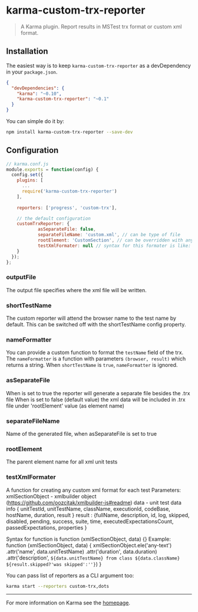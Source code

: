 # karma-custom-trx-reporter

> A Karma plugin. Report results in MSTest trx format or custom xml format.

## Installation

The easiest way is to keep `karma-custom-trx-reporter` as a devDependency in your `package.json`.
```json
{
  "devDependencies": {
    "karma": "~0.10",
    "karma-custom-trx-reporter": "~0.1"
  }
}
```

You can simple do it by:
```bash
npm install karma-custom-trx-reporter --save-dev
```

## Configuration
```js
// karma.conf.js
module.exports = function(config) {
  config.set({
    plugins: [
      ...
      require('karma-custom-trx-reporter')
    ],
    
    reporters: ['progress', 'custom-trx'],

    // the default configuration
    customTrxReporter: {
            asSeparateFile: false,
            separateFileName: 'custom.xml', // can be type of file
            rootElement: 'CustomSection', // can be overridden with any text
            testXmlFormater: null // syntax for this formater is like: function (xmlSectionObject, data) {} 
    }
  });
};
```

### outputFile
The output file specifies where the xml file will be written.

### shortTestName
The custom reporter will attend the browser name to the test name by default.
This can be switched off with the shortTestName config property.

### nameFormatter
You can provide a custom function to format the `testName` field of the trx.
The `nameFormatter` is a function with parameters `(browser, result)` which returns a string.
When `shortTestName` is `true`, `nameFormatter` is ignored.

### asSeparateFile
When is set to true the reporter will generate a separate file besides the .trx file
When is set to false (default value) the xml data will be included in .trx file under 'rootElement' value (as element name) 
### separateFileName
Name of the generated file, when asSeparateFile is set to true
### rootElement
The parent element name for all xml unit tests
### testXmlFormater
A function for creating any custom xml format for each test
Parameters:
    xmlSectionObject - xmlbuilder object (https://github.com/oozcitak/xmlbuilder-js#readme)
    data - unit test data info { unitTestId, unitTestName, className, executionId, codeBase, hostName, duration, result } 
                                result : {fullName, description, id, log, skipped, disabled, pending, success, suite, time, executedExpectationsCount, passedExpectations, properties }

Syntax for function is function (xmlSectionObject, data) {} 
Example: function (xmlSectionObject, data) {
  xmlSectionObject.ele('any-text')
        .attr('name', data.unitTestName)
        .attr('duration', data.duration)
        .attr('description', `${data.unitTestName} from class ${data.className} ${result.skipped?'was skipped':''}`)
} 

You can pass list of reporters as a CLI argument too:
```bash
karma start --reporters custom-trx,dots
```

----

For more information on Karma see the [homepage].


[homepage]: http://karma-runner.github.com
